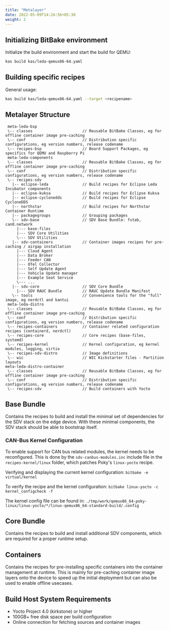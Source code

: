 ```yaml
---
title: "Metalayer"
date: 2022-05-09T14:24:56+05:30
weight: 2
---
```


## Initializing BitBake environment

Initialize the build environment and start the build for QEMU:

```bash
kas build kas/leda-qemux86-64.yaml
```

## Building specific recipes

General usage:

```bash
kas build kas/leda-qemux86-64.yaml --target <recipename>
```

## Metalayer Structure

```text
 meta-leda-bsp
 \-- classes                      // Reusable BitBake Classes, eg for offline container image pre-caching
 \-- conf                         // Distribution specific configurations, eg version numbers, release codename
 \-- recipes-bsp                  // Board Support Packages, eg specifics for QEMU and Raspberry Pi
 meta-leda-components
 \-- classes                      // Reusable BitBake Classes, eg for offline container image pre-caching
 \-- conf                         // Distribution specific configurations, eg version numbers, release codename
 \-- recipes-sdv
   |-- eclipse-leda               // Build recipes for Eclipse Leda Incubator components
   |-- eclipse-kuksa              // Build recipes for Eclipse Kuksa
   |-- eclipse-cyclonedds         // Build recipes for Eclipse CycloneDDS
   |-- northstar                  // Build recipes for Northstar Container Runtime
   |-- packagegroups              // Grouping packages
   \-- sdv-base                   // SDV Base Bundle: fstab, can0.network
     |--- base-files
     |--- SDV Core Utilities
     \--- SDV Utilities
   |-- sdv-containers             // Container images recipes for pre-caching / airgap installation
     |--- Cloud Agent
     |--- Data Broker
     |--- Feeder CAN
     |--- OTel Collector
     |--- Self Update Agent
     |--- Vehicle Update manager
     |--- Example Seat Service
     \--- ...
   |-- sdv-core                   // SDV Core Bundle
     |--- SDV RAUC Bundle         // RAUC Update Bundle Manifest
   \-- tools                      // Convenience tools for the "full" image, eg nerdctl and kantui
 meta-leda-distro
 \-- classes                      // Reusable BitBake Classes, eg for offline container image pre-caching
 \-- conf                         // Distribution specific configurations, eg version numbers, release codename
 \-- recipes-containers           // Container related configuration recipes (containerd, nerdctl)
 \-- recipes-core                 // Core recipes (base-files, systemd)
 \-- recipes-kernel               // Kernel configuration, eg kernel modules, logging, virtio
 \-- recipes-sdv-distro           // Image definitions
 \-- wic                          // WIC Kickstarter files - Partition layouts
meta-leda-distro-container
 \-- classes                      // Reusable BitBake Classes, eg for offline container image pre-caching
 \-- conf                         // Distribution specific configurations, eg version numbers, release codename
 \-- recipes-sdv                  // Build containers with Yocto
```

## Base Bundle

Contains the recipes to build and install the minimal set of dependencies for the SDV stack on the edge device. With these minimal components, the SDV stack should be able to bootstrap itself.

### CAN-Bus Kernel Configuration

To enable support for CAN bus related modules, the kernel needs to be reconfigured. This is done by the `sdv-canbus-modules.inc` include file in the `recipes-kernel/linux` folder, which patches Poky's `linux-yocto` recipe.

Verifying and displaying the current kernel configuration: `bitbake -e virtual/kernel`

To verify the recipe and the kernel configuration: `bitbake linux-yocto -c kernel_configcheck -f`

The kernel config file can be found in:
`./tmp/work/qemux86_64-poky-linux/linux-yocto/*/linux-qemux86_64-standard-build/.config`

## Core Bundle

Contains the recipes to build and install additional SDV components, which are required for a proper runtime setup.

## Containers

Contains the recipes for pre-installing specific containers into the container management at runtime. This is mainly for pre-caching container image layers onto the device to speed up the initial deployment but can also be used to enable offline usecases.

## Build Host System Requirements

- Yocto Project 4.0 (kirkstone) or higher
- 100GB+ free disk space per build configuration
- Online connection for fetching sources and container images
